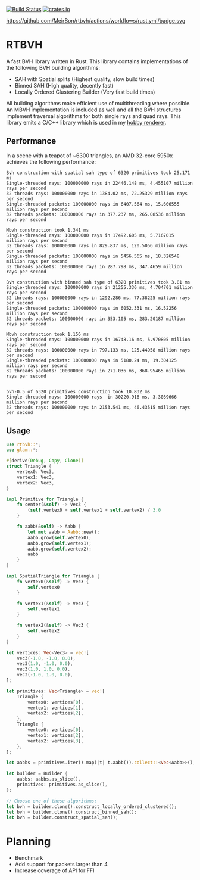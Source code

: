 [![Build Status](https://github.com/MeirBon/rtbvh/actions/workflows/rust.yml/badge.svg)](https://github.com/MeirBon/rtbvh/actions/workflows/rust.yml)
[![crates.io](https://img.shields.io/crates/v/rtbvh.svg)](https://crates.io/crates/rtbvh)

https://github.com/MeirBon/rtbvh/actions/workflows/rust.yml/badge.svg

# RTBVH
A fast BVH library written in Rust. This library contains implementations of the following BVH building algorithms:
- SAH with Spatial splits (Highest quality, slow build times)
- Binned SAH (High quality, decently fast)
- Locally Ordered Clustering Builder (Very fast build times)

All building algorithms make efficient use of multithreading where possible.
An MBVH implementation is included as well and all the BVH structures implement traversal algorithms for both single rays and quad rays.
This library emits a C/C++ library which is used in my [hobby renderer](https://github.com/meirbon/rendering-fw).

## Performance
In a scene with a teapot of ~6300 triangles, an AMD 32-core 5950x achieves the following performance:
```
Bvh construction with spatial sah type of 6320 primitives took 25.171 ms
Single-threaded rays: 100000000 rays in 22446.148 ms, 4.455107 million rays per second
32 threads rays: 100000000 rays in 1384.02 ms, 72.25329 million rays per second
Single-threaded packets: 100000000 rays in 6407.564 ms, 15.606555 million rays per second
32 threads packets: 100000000 rays in 377.237 ms, 265.08536 million rays per second

Mbvh construction took 1.341 ms
Single-threaded rays: 100000000 rays in 17492.605 ms, 5.7167015 million rays per second
32 threads rays: 100000000 rays in 829.837 ms, 120.5056 million rays per second
Single-threaded packets: 100000000 rays in 5456.565 ms, 18.326548 million rays per second
32 threads packets: 100000000 rays in 287.798 ms, 347.4659 million rays per second

Bvh construction with binned sah type of 6320 primitives took 3.81 ms
Single-threaded rays: 100000000 rays in 21255.336 ms, 4.704701 million rays per second
32 threads rays: 100000000 rays in 1292.286 ms, 77.38225 million rays per second
Single-threaded packets: 100000000 rays in 6052.331 ms, 16.52256 million rays per second
32 threads packets: 100000000 rays in 353.105 ms, 283.20187 million rays per second

Mbvh construction took 1.156 ms
Single-threaded rays: 100000000 rays in 16748.16 ms, 5.970805 million rays per second
32 threads rays: 100000000 rays in 797.133 ms, 125.44958 million rays per second
Single-threaded packets: 100000000 rays in 5180.24 ms, 19.304125 million rays per second
32 threads packets: 100000000 rays in 271.036 ms, 368.95465 million rays per second


bvh-0.5 of 6320 primitives construction took 10.832 ms
Single-threaded rays: 100000000 rays  in 30220.916 ms, 3.3089666 million rays per second
32 threads rays: 100000000 rays in 2153.541 ms, 46.43515 million rays per second
```

## Usage

```rust
use rtbvh::*;
use glam::*;

#[derive(Debug, Copy, Clone)]
struct Triangle {
    vertex0: Vec3,
    vertex1: Vec3,
    vertex2: Vec3,
}

impl Primitive for Triangle {
    fn center(&self) -> Vec3 {
        (self.vertex0 + self.vertex1 + self.vertex2) / 3.0
    }

    fn aabb(&self) -> Aabb {
        let mut aabb = Aabb::new();
        aabb.grow(self.vertex0);
        aabb.grow(self.vertex1);
        aabb.grow(self.vertex2);
        aabb
    }
}

impl SpatialTriangle for Triangle {
    fn vertex0(&self) -> Vec3 {
        self.vertex0
    }

    fn vertex1(&self) -> Vec3 {
        self.vertex1
    }

    fn vertex2(&self) -> Vec3 {
        self.vertex2
    }
}

let vertices: Vec<Vec3> = vec![
    vec3(-1.0, -1.0, 0.0),
    vec3(1.0, -1.0, 0.0),
    vec3(1.0, 1.0, 0.0),
    vec3(-1.0, 1.0, 0.0),
];

let primitives: Vec<Triangle> = vec![
    Triangle {
        vertex0: vertices[0],
        vertex1: vertices[1],
        vertex2: vertices[2],
    },
    Triangle {
        vertex0: vertices[0],
        vertex1: vertices[2],
        vertex2: vertices[3],
    },
];

let aabbs = primitives.iter().map(|t| t.aabb()).collect::<Vec<Aabb>>();

let builder = Builder {
    aabbs: aabbs.as_slice(),
    primitives: primitives.as_slice(),
};

// Choose one of these algorithms:
let bvh = builder.clone().construct_locally_ordered_clustered();
let bvh = builder.clone().construct_binned_sah();
let bvh = builder.construct_spatial_sah();
```

# Planning
- Benchmark
- Add support for packets larger than 4
- Increase coverage of API for FFI